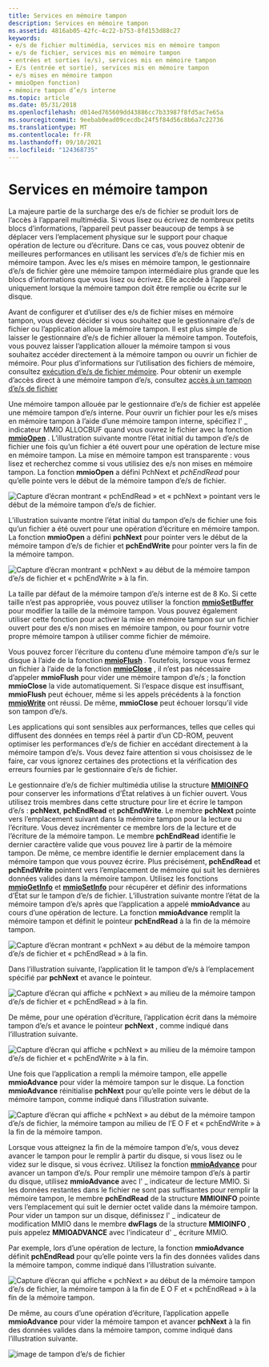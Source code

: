 ```yaml
---
title: Services en mémoire tampon
description: Services en mémoire tampon
ms.assetid: 4816ab05-42fc-4c22-b753-8fd153d88c27
keywords:
- e/s de fichier multimédia, services mis en mémoire tampon
- e/s de fichier, services mis en mémoire tampon
- entrées et sorties (e/s), services mis en mémoire tampon
- E/s (entrée et sortie), services mis en mémoire tampon
- e/s mises en mémoire tampon
- mmioOpen fonction)
- mémoire tampon d’e/s interne
ms.topic: article
ms.date: 05/31/2018
ms.openlocfilehash: d014ed765609dd43886cc7b33987f8fd5ac7e65a
ms.sourcegitcommit: 9eebab0ead09cecdbc24f5f84d56c8b6a7c22736
ms.translationtype: MT
ms.contentlocale: fr-FR
ms.lasthandoff: 09/10/2021
ms.locfileid: "124368735"
---
```

# <a name="buffered-services"></a>Services en mémoire tampon

La majeure partie de la surcharge des e/s de fichier se produit lors de l’accès à l’appareil multimédia. Si vous lisez ou écrivez de nombreux petits blocs d’informations, l’appareil peut passer beaucoup de temps à se déplacer vers l’emplacement physique sur le support pour chaque opération de lecture ou d’écriture. Dans ce cas, vous pouvez obtenir de meilleures performances en utilisant les services d’e/s de fichier mis en mémoire tampon. Avec les e/s mises en mémoire tampon, le gestionnaire d’e/s de fichier gère une mémoire tampon intermédiaire plus grande que les blocs d’informations que vous lisez ou écrivez. Elle accède à l’appareil uniquement lorsque la mémoire tampon doit être remplie ou écrite sur le disque.

Avant de configurer et d’utiliser des e/s de fichier mises en mémoire tampon, vous devez décider si vous souhaitez que le gestionnaire d’e/s de fichier ou l’application alloue la mémoire tampon. Il est plus simple de laisser le gestionnaire d’e/s de fichier allouer la mémoire tampon. Toutefois, vous pouvez laisser l’application allouer la mémoire tampon si vous souhaitez accéder directement à la mémoire tampon ou ouvrir un fichier de mémoire. Pour plus d’informations sur l’utilisation des fichiers de mémoire, consultez [exécution d’e/s de fichier mémoire](performing-memory-file-i-o.md). Pour obtenir un exemple d’accès direct à une mémoire tampon d’e/s, consultez [accès à un tampon d’e/s de fichier](accessing-a-file-i-o-buffer.md)

Une mémoire tampon allouée par le gestionnaire d’e/s de fichier est appelée une mémoire tampon d’e/s interne. Pour ouvrir un fichier pour les e/s mises en mémoire tampon à l’aide d’une mémoire tampon interne, spécifiez l' \_ indicateur MMIO ALLOCBUF quand vous ouvrez le fichier avec la fonction [**mmioOpen**](/windows/win32/api/mmiscapi/nf-mmiscapi-mmioopen) . L’illustration suivante montre l’état initial du tampon d’e/s de fichier une fois qu’un fichier a été ouvert pour une opération de lecture mise en mémoire tampon. La mise en mémoire tampon est transparente : vous lisez et recherchez comme si vous utilisiez des e/s non mises en mémoire tampon. La fonction **mmioOpen** a défini PchNext et *pchEndRead* pour qu’elle pointe vers le début de la mémoire tampon d’e/s de fichier.

![Capture d’écran montrant « pchEndRead » et « pchNext » pointant vers le début de la mémoire tampon d’e/s de fichier.](images/mmio7.gif)

L’illustration suivante montre l’état initial du tampon d’e/s de fichier une fois qu’un fichier a été ouvert pour une opération d’écriture en mémoire tampon. La fonction **mmioOpen** a défini **pchNext** pour pointer vers le début de la mémoire tampon d’e/s de fichier et **pchEndWrite** pour pointer vers la fin de la mémoire tampon.

![Capture d’écran montrant « pchNext » au début de la mémoire tampon d’e/s de fichier et « pchEndWrite » à la fin.](images/mmio11.gif)

La taille par défaut de la mémoire tampon d’e/s interne est de 8 Ko. Si cette taille n’est pas appropriée, vous pouvez utiliser la fonction [**mmioSetBuffer**](/windows/win32/api/mmiscapi/nf-mmiscapi-mmiosetbuffer) pour modifier la taille de la mémoire tampon. Vous pouvez également utiliser cette fonction pour activer la mise en mémoire tampon sur un fichier ouvert pour des e/s non mises en mémoire tampon, ou pour fournir votre propre mémoire tampon à utiliser comme fichier de mémoire.

Vous pouvez forcer l’écriture du contenu d’une mémoire tampon d’e/s sur le disque à l’aide de la fonction [**mmioFlush**](/windows/win32/api/mmiscapi/nf-mmiscapi-mmioflush) . Toutefois, lorsque vous fermez un fichier à l’aide de la fonction [**mmioClose**](/windows/win32/api/mmiscapi/nf-mmiscapi-mmioclose) , il n’est pas nécessaire d’appeler **mmioFlush** pour vider une mémoire tampon d’e/s ; la fonction **mmioClose** la vide automatiquement. Si l’espace disque est insuffisant, **mmioFlush** peut échouer, même si les appels précédents à la fonction [**mmioWrite**](/windows/win32/api/mmiscapi/nf-mmiscapi-mmiowrite) ont réussi. De même, **mmioClose** peut échouer lorsqu’il vide son tampon d’e/s.

Les applications qui sont sensibles aux performances, telles que celles qui diffusent des données en temps réel à partir d’un CD-ROM, peuvent optimiser les performances d’e/s de fichier en accédant directement à la mémoire tampon d’e/s. Vous devez faire attention si vous choisissez de le faire, car vous ignorez certaines des protections et la vérification des erreurs fournies par le gestionnaire d’e/s de fichier.

Le gestionnaire d’e/s de fichier multimédia utilise la structure [**MMIOINFO**](/previous-versions//dd757322(v=vs.85)) pour conserver les informations d’État relatives à un fichier ouvert. Vous utilisez trois membres dans cette structure pour lire et écrire le tampon d’e/s : **pchNext**, **pchEndRead** et **pchEndWrite**. Le membre **pchNext** pointe vers l’emplacement suivant dans la mémoire tampon pour la lecture ou l’écriture. Vous devez incrémenter ce membre lors de la lecture et de l’écriture de la mémoire tampon. Le membre **pchEndRead** identifie le dernier caractère valide que vous pouvez lire à partir de la mémoire tampon. De même, ce membre identifie le dernier emplacement dans la mémoire tampon que vous pouvez écrire. Plus précisément, **pchEndRead** et **pchEndWrite** pointent vers l’emplacement de mémoire qui suit les dernières données valides dans la mémoire tampon. Utilisez les fonctions [**mmioGetInfo**](/windows/win32/api/mmiscapi/nf-mmiscapi-mmiogetinfo) et [**mmioSetInfo**](/windows/win32/api/mmiscapi/nf-mmiscapi-mmiosetinfo) pour récupérer et définir des informations d’État sur le tampon d’e/s de fichier. L’illustration suivante montre l’état de la mémoire tampon d’e/s après que l’application a appelé **mmioAdvance** au cours d’une opération de lecture. La fonction **mmioAdvance** remplit la mémoire tampon et définit le pointeur **pchEndRead** à la fin de la mémoire tampon.

![Capture d’écran montrant « pchNext » au début de la mémoire tampon d’e/s de fichier et « pchEndRead » à la fin.](images/mmio8.gif)

Dans l’illustration suivante, l’application lit le tampon d’e/s à l’emplacement spécifié par **pchNext** et avance le pointeur.

![Capture d’écran qui affiche « pchNext » au milieu de la mémoire tampon d’e/s de fichier et « pchEndRead » à la fin.](images/mmio9.gif)

De même, pour une opération d’écriture, l’application écrit dans la mémoire tampon d’e/s et avance le pointeur **pchNext** , comme indiqué dans l’illustration suivante.

![Capture d’écran qui affiche « pchNext » au milieu de la mémoire tampon d’e/s de fichier et « pchEndWrite » à la fin.](images/mmio12.gif)

Une fois que l’application a rempli la mémoire tampon, elle appelle **mmioAdvance** pour vider la mémoire tampon sur le disque. La fonction **mmioAdvance** réinitialise **pchNext** pour qu’elle pointe vers le début de la mémoire tampon, comme indiqué dans l’illustration suivante.

![Capture d’écran qui affiche « pchNext » au début de la mémoire tampon d’e/s de fichier, la mémoire tampon au milieu de l’E O F et « pchEndWrite » à la fin de la mémoire tampon.](images/mmio13.gif)

Lorsque vous atteignez la fin de la mémoire tampon d’e/s, vous devez avancer le tampon pour le remplir à partir du disque, si vous lisez ou le videz sur le disque, si vous écrivez. Utilisez la fonction [**mmioAdvance**](/windows/win32/api/mmiscapi/nf-mmiscapi-mmioadvance) pour avancer un tampon d’e/s. Pour remplir une mémoire tampon d’e/s à partir du disque, utilisez **mmioAdvance** avec l' \_ indicateur de lecture MMIO. Si les données restantes dans le fichier ne sont pas suffisantes pour remplir la mémoire tampon, le membre **pchEndRead** de la structure **MMIOINFO** pointe vers l’emplacement qui suit le dernier octet valide dans la mémoire tampon. Pour vider un tampon sur un disque, définissez l' \_ indicateur de modification MMIO dans le membre **dwFlags** de la structure **MMIOINFO** , puis appelez **MMIOADVANCE** avec l’indicateur d' \_ écriture MMIO.

Par exemple, lors d’une opération de lecture, la fonction **mmioAdvance** définit **pchEndRead** pour qu’elle pointe vers la fin des données valides dans la mémoire tampon, comme indiqué dans l’illustration suivante.

![Capture d’écran qui affiche « pchNext » au début de la mémoire tampon d’e/s de fichier, la mémoire tampon à la fin de E O F et « pchEndRead » à la fin de la mémoire tampon.](images/mmio10.gif)

De même, au cours d’une opération d’écriture, l’application appelle **mmioAdvance** pour vider la mémoire tampon et avancer **pchNext** à la fin des données valides dans la mémoire tampon, comme indiqué dans l’illustration suivante.

![image de tampon d’e/s de fichier](images/mmio14.gif)

 

 